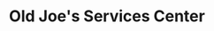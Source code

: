 ---
title: "Old Joe's Services Center"
url: /factoryville/old-joes-services-center/
shop: car repair
---